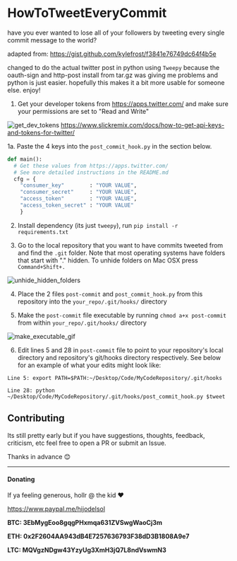 # HowToTweetEveryCommit
have you ever wanted to lose all of your followers by tweeting every single commit message to the world? 

adapted from: https://gist.github.com/kylefrost/f3841e76749dc64f4b5e

changed to do the actual twitter post in python using `Tweepy` because the oauth-sign and http-post install from tar.gz was giving me problems and python is just easier. hopefully this makes it a bit more usable for someone else. enjoy!



1. Get your developer tokens from https://apps.twitter.com/ and make sure your permissions are set to "Read and Write"

![get_dev_tokens](http://g.recordit.co/VlZUSa77T2.gif)
https://www.slickremix.com/docs/how-to-get-api-keys-and-tokens-for-twitter/

1a. Paste the 4 keys into the `post_commit_hook.py` in the section below.

```python
def main():
  # Get these values from https://apps.twitter.com/
  # See more detailed instructions in the README.md
  cfg = { 
    "consumer_key"        : "YOUR VALUE",
    "consumer_secret"     : "YOUR VALUE",
    "access_token"        : "YOUR VALUE",
    "access_token_secret" : "YOUR VALUE" 
    }
```




2. Install dependency (its just `tweepy`), run `pip install -r requirements.txt`

3. Go to the local repository that you want to have commits tweeted from and find the `.git` folder. Note that most operating systems have folders that start with "." hidden. To unhide folders on Mac OSX press `Command+Shift+.`

![unhide_hidden_folders](http://g.recordit.co/vgQZDrphXW.gif)

4. Place the 2 files `post-commit` and `post_commit_hook.py` from this repository into the `your_repo/.git/hooks/` directory

5. Make the `post-commit` file executable by running `chmod a+x post-commit` from within `your_repo/.git/hooks/` directory


![make_executable_gif](http://g.recordit.co/dnz5eR4t6V.gif)


6. Edit lines 5 and 28 in `post-commit` file to point to your repository's local directory and repository's git/hooks directory respectively. See below for an example of what your edits might look like:

```
Line 5: export PATH=$PATH:~/Desktop/Code/MyCodeRepository/.git/hooks

Line 28: python ~/Desktop/Code/MyCodeRepository/.git/hooks/post_commit_hook.py $tweet
```





## Contributing

Its still pretty early but if you have suggestions, thoughts, feedback, criticism, etc feel free to open a PR or submit an Issue. 

Thanks in advance :blush:

--------------------------------------------------------------------------

#### Donating

If ya feeling generous, hollr @ the kid :heart:

https://www.paypal.me/hijodelsol

**BTC: 3EbMygEoo8gqgPHxmqa631ZVSwgWaoCj3m**

**ETH: 0x2F2604AA943dB4E7257636793F38dD3B1808A9e7**

**LTC: MQVgzNDgw43YzyUg3XmH3jQ7L8ndVswmN3**
